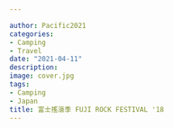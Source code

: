 ```yaml
---

author: Pacific2021
categories:
- Camping
- Travel 
date: "2021-04-11"
description: 
image: cover.jpg
tags:
- Camping
- Japan
title: 富士搖滾季 FUJI ROCK FESTIVAL '18
---
```


